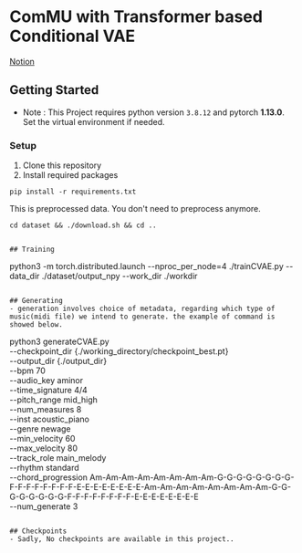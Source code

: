 # ComMU with Transformer based Conditional VAE

[Notion](https://www.notion.so/binne/Transformer_CVAE-17bffaac1ca34e73b4042ec8d80921f8?pvs=4)


## Getting Started
- Note : This Project requires python version `3.8.12` and pytorch **1.13.0**. Set the virtual environment if needed.
### Setup
1. Clone this repository
2. Install required packages
```
pip install -r requirements.txt
```

This is preprocessed data. You don't need to preprocess anymore.
```
cd dataset && ./download.sh && cd ..
```

```

## Training
```
python3 -m torch.distributed.launch --nproc_per_node=4 ./trainCVAE.py --data_dir ./dataset/output_npy --work_dir ./workdir
```

## Generating
- generation involves choice of metadata, regarding which type of music(midi file) we intend to generate. the example of command is showed below.
```
python3 generateCVAE.py \
--checkpoint_dir {./working_directory/checkpoint_best.pt} \
--output_dir {./output_dir} \
--bpm 70 \
--audio_key aminor \
--time_signature 4/4 \
--pitch_range mid_high \
--num_measures 8 \
--inst acoustic_piano \
--genre newage \
--min_velocity 60 \
--max_velocity 80 \
--track_role main_melody \
--rhythm standard \
--chord_progression Am-Am-Am-Am-Am-Am-Am-Am-G-G-G-G-G-G-G-G-F-F-F-F-F-F-F-F-E-E-E-E-E-E-E-E-Am-Am-Am-Am-Am-Am-Am-Am-G-G-G-G-G-G-G-G-F-F-F-F-F-F-F-F-E-E-E-E-E-E-E-E \
--num_generate 3
```

## Checkpoints
- Sadly, No checkpoints are available in this project..
